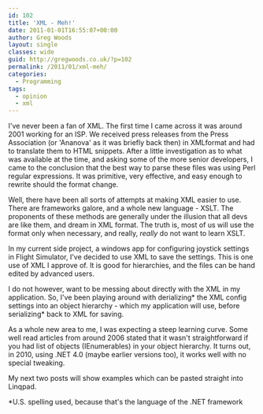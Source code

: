 ```yaml
---
id: 102
title: 'XML - Meh!'
date: 2011-01-01T16:55:07+00:00
author: Greg Woods
layout: single
classes: wide
guid: http://gregwoods.co.uk/?p=102
permalink: /2011/01/xml-meh/
categories:
  - Programming
tags:
  - opinion
  - xml
---
```

I've never been a fan of XML. The first time I came across it was around 2001 working for an ISP. We received press releases from the Press Association (or 'Ananova' as it was briefly back then) in XMLformat and had to translate them to HTML snippets. After a little investigation as to what was available at the time, and asking some of the more senior developers, I came to the conclusion that the best way to parse these files was using Perl regular expressions. It was primitive, very effective, and easy enough to rewrite should the format change.

Well, there have been all sorts of attempts at making XML easier to use. There are frameworks galore, and a whole new language - XSLT. The proponents of these methods are generally under the illusion that all devs are like them, and dream in XML format. The truth is, most of us will use the format only when necessary, and really, _really_ do not want to learn XSLT.

In my current side project, a windows app for configuring joystick settings in Flight Simulator, I've decided to use XML to save the settings. This is one use of XML I approve of. It is good for hierarchies, and the files can be hand edited by advanced users.

I do not however, want to be messing about directly with the XML in my application. So, I've been playing around with derializing\* the XML config settings into an object hierarchy - which my application will use, before serializing\* back to XML for saving. 

As a whole new area to me, I was expecting a steep learning curve. Some well read articles from around 2006 stated that it wasn't straightforward if you had list of objects (IEnumerables) in your object hierarchy. It turns out, in 2010, using .NET 4.0 (maybe earlier versions too), it works well with no special tweaking.

My next two posts will show examples which can be pasted straight into Linqpad.

*U.S. spelling used, because that's the language of the .NET framework